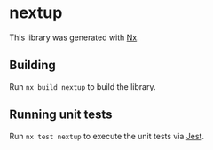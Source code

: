 # nextup

This library was generated with [Nx](https://nx.dev).

## Building

Run `nx build nextup` to build the library.

## Running unit tests

Run `nx test nextup` to execute the unit tests via [Jest](https://jestjs.io).
